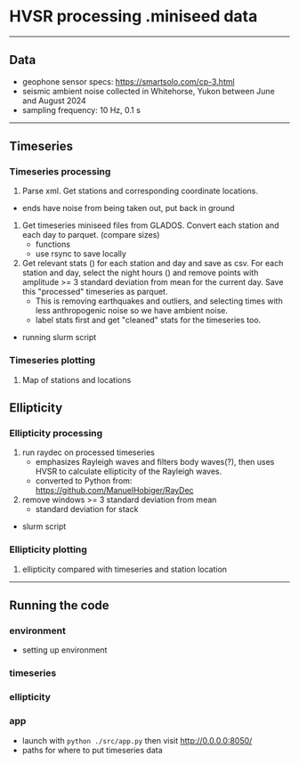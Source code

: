 
# HVSR processing .miniseed data
---
## Data
- geophone sensor specs: https://smartsolo.com/cp-3.html
- seismic ambient noise collected in Whitehorse, Yukon between June and August 2024
- sampling frequency: 10 Hz, 0.1 s


---

## Timeseries
### Timeseries processing
1. Parse xml. Get stations and corresponding coordinate locations.

- ends have noise from being taken out, put back in ground

1. Get timeseries miniseed files from GLADOS. Convert each station and each day to parquet. (compare sizes)
    - functions
    - use rsync to save locally
2. Get relevant stats () for each station and day and save as csv. For each station and day, select the night hours () and remove points with amplitude >= 3 standard deviation from mean for the current day. Save this "processed" timeseries as parquet.
    - This is removing earthquakes and outliers, and selecting times with less anthropogenic noise so we have ambient noise.
    - label stats first and get "cleaned" stats for the timeseries too.

- running slurm script

### Timeseries plotting
1. Map of stations and locations

## Ellipticity
### Ellipticity processing
1. run raydec on processed timeseries
    - emphasizes Rayleigh waves and filters body waves(?), then uses HVSR to calculate ellipticity of the Rayleigh waves.
    - converted to Python from: https://github.com/ManuelHobiger/RayDec
2. remove windows >= 3 standard deviation from mean
    - standard deviation for stack

- slurm script


### Ellipticity plotting
1. ellipticity compared with timeseries and station location


---
## Running the code
### environment
- setting up environment
### timeseries
### ellipticity

### app
- launch with `python ./src/app.py` then visit http://0.0.0.0:8050/
- paths for where to put timeseries data








